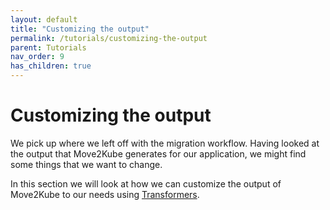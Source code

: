 ```yaml
---
layout: default
title: "Customizing the output"
permalink: /tutorials/customizing-the-output
parent: Tutorials
nav_order: 9
has_children: true
---
```


# Customizing the output

We pick up where we left off with the migration workflow. Having looked at the output that Move2Kube generates for our application, we might find some things that we want to change.

In this section we will look at how we can customize the output of Move2Kube to our needs using [Transformers](/concepts/transformer).
